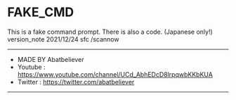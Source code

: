# FAKE_CMD
This is a fake command prompt. There is also a code. (Japanese only!)
version_note
2021/12/24 sfc /scannow

**********************************************************************
* MADE BY Abatbeliever                                               
* Youtube : https://www.youtube.com/channel/UCd_AbhEDcD8lrpqwbKKbKUA 
* Twitter : https://twitter.com/abatbeliever                         
**********************************************************************
